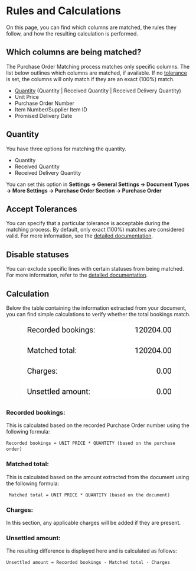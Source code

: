 # Rules and Calculations

On this page, you can find which columns are matched, the rules they follow, and how the resulting calculation is performed.

## Which columns are being matched?

The Purchase Order Matching process matches only specific columns. The list below outlines which columns are matched, if available. If no [tolerance](rules-and-calculations.md#accept-tolerances) is set, the columns will only match if they are an exact (100%) match.

* [Quantity](rules-and-calculations.md#quantity) (Quantity | Received Quantity | Received Delivery Quantity)
* Unit Price
* Purchase Order Number
* Item Number/Supplier Item ID
* Promised Delivery Date

## Quantity

You have three options for matching the quantity.&#x20;

* Quantity&#x20;
* Received Quantity
* Received Delivery Quantity&#x20;

You can set this option in **Settings → General Settings → Document Types → More Settings → Purchase Order Section → Purchase Order**

## Accept Tolerances

You can specify that a particular tolerance is acceptable during the matching process. By default, only exact (100%) matches are considered valid. For more information, see the [detailed documentation](../../../administration-and-setup/settings/global-settings/document-types/more-settings/purchase-order/purchase-order-tolerance-settings-additional-purchase-order-tolerance.md).

## Disable statuses

You can exclude specific lines with certain statuses from being matched. For more information, refer to the [detailed documentation](../../../administration-and-setup/settings/global-settings/document-types/more-settings/purchase-order/purchase-order-disable-statuses.md).

## Calculation

Below the table containing the information extracted from your document, you can find simple calculations to verify whether the total bookings match.

<figure><img src="../../../.gitbook/assets/image (441).png" alt="" width="423"><figcaption></figcaption></figure>

### Recorded bookings:

This is calculated based on the recorded Purchase Order number using the following formula:

```
Recorded bookings = UNIT PRICE * QUANTITY (based on the purchase order)
```

### Matched total:

This is calculated based on the amount extracted from the document using the following formula:

```
 Matched total = UNIT PRICE * QUANTITY (based on the document)
```

### **Charges:**

In this section, any applicable charges will be added if they are present.

### Unsettled amount:

The resulting difference is displayed here and is calculated as follows:

```
Unsettled amount = Recorded bookings - Matched total - Charges
```

